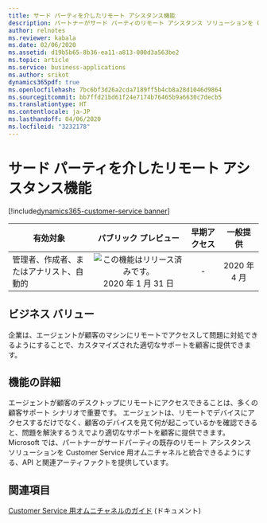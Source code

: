 ```yaml
---
title: サード パーティを介したリモート アシスタンス機能
description: パートナーがサード パーティのリモート アシスタンス ソリューションを Customer Service 用オムニチャネルに統合できるようにするフレームワーク。
author: relnotes
ms.reviewer: kabala
ms.date: 02/06/2020
ms.assetid: d19b5b65-8b36-ea11-a813-000d3a563be2
ms.topic: article
ms.service: business-applications
ms.author: srikot
dynamics365pdf: true
ms.openlocfilehash: 7bc6bf3d26a2cda7189ff5b4cb8a28d1046d9864
ms.sourcegitcommit: bb7ffd21bd61f24e7174b76465b9a6630c7decb5
ms.translationtype: HT
ms.contentlocale: ja-JP
ms.lasthandoff: 04/06/2020
ms.locfileid: "3232178"
---
```

# <a name="remote-assistance-capabilities-through-third-party"></a>サード パーティを介したリモート アシスタンス機能
[!include[dynamics365-customer-service banner](../includes/dynamics365-customer-service.md)]

| 有効対象    |  パブリック プレビュー | 早期アクセス | 一般提供 | 
| ---------- | :----------: |:----------: |:----------: |
|管理者、作成者、またはアナリスト、自動的|![この機能はリリース済みです。](/dynamics365-release-plan/media/green-checkmark.png "この機能はリリース済みです。") 2020 年 1 月 31 日|-| 2020 年 4 月|


## <a name="business-value"></a>ビジネス バリュー
<!-- bv start -->
企業は、エージェントが顧客のマシンにリモートでアクセスして問題に対処できるようにすることで、カスタマイズされた適切なサポートを顧客に提供できます。
<!-- bv end -->



## <a name="feature-details"></a>機能の詳細
<!--feature detail start -->
エージェントが顧客のデスクトップにリモートにアクセスできることは、多くの顧客サポート シナリオで重要です。 エージェントは、リモートでデバイスにアクセスするだけでなく、顧客のデバイスを見て何が起こっているかを確認できると、問題を解決するうえでより適切なサポートを顧客に提供できます。 Microsoft では、パートナーがサードパーティの既存のリモート アシスタンス ソリューションを Customer Service 用オムニチャネルと統合できるようにする、API と関連アーティファクトを提供しています。
<!--feature detail end -->










## <a name="see-also"></a>関連項目


<!--docs start-->
[Customer Service 用オムニチャネルのガイド](https://docs.microsoft.com/dynamics365/omnichannel/omnichannel-customer-service-guide) (ドキュメント)
<!--docs end-->

